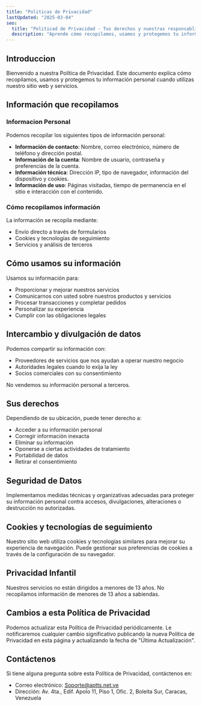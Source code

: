 ```yaml
---
title: "Politicas de Privacidad"
lastUpdated: "2025-03-04"
seo:
  title: "Politicad de Privacidad - Tus derechos y nuestras responsablidades"
  description: "Aprende cómo recopilamos, usamos y protegemos tu información personal en cumplimiento con las regulaciones de protección de datos."
---
```


## Introduccion

Bienvenido a nuestra Política de Privacidad. Este documento explica cómo recopilamos, usamos y protegemos tu información personal cuando utilizas nuestro sitio web y servicios.

## Información que recopilamos

### Informacion Personal

Podemos recopilar los siguientes tipos de información personal:

- **Información de contacto**: Nombre, correo electrónico, número de teléfono y dirección postal.
- **Información de la cuenta**: Nombre de usuario, contraseña y preferencias de la cuenta.
- **Información técnica**: Dirección IP, tipo de navegador, información del dispositivo y cookies.
- **Información de uso**: Páginas visitadas, tiempo de permanencia en el sitio e interacción con el contenido.

### Cómo recopilamos información

La información se recopila mediante:

- Envío directo a través de formularios
- Cookies y tecnologías de seguimiento
- Servicios y análisis de terceros

## Cómo usamos su información

Usamos su información para:

- Proporcionar y mejorar nuestros servicios
- Comunicarnos con usted sobre nuestros productos y servicios
- Procesar transacciones y completar pedidos
- Personalizar su experiencia
- Cumplir con las obligaciones legales

## Intercambio y divulgación de datos

Podemos compartir su información con:

- Proveedores de servicios que nos ayudan a operar nuestro negocio
- Autoridades legales cuando lo exija la ley
- Socios comerciales con su consentimiento

No vendemos su información personal a terceros.

## Sus derechos

Dependiendo de su ubicación, puede tener derecho a:

- Acceder a su información personal
- Corregir información inexacta
- Eliminar su información
- Oponerse a ciertas actividades de tratamiento
- Portabilidad de datos
- Retirar el consentimiento

## Seguridad de Datos

Implementamos medidas técnicas y organizativas adecuadas para proteger su información personal contra accesos, divulgaciones, alteraciones o destrucción no autorizadas.

## Cookies y tecnologías de seguimiento

Nuestro sitio web utiliza cookies y tecnologías similares para mejorar su experiencia de navegación. Puede gestionar sus preferencias de cookies a través de la configuración de su navegador.

## Privacidad Infantil

Nuestros servicios no están dirigidos a menores de 13 años. No recopilamos información de menores de 13 años a sabiendas.

## Cambios a esta Política de Privacidad

Podemos actualizar esta Política de Privacidad periódicamente. Le notificaremos cualquier cambio significativo publicando la nueva Política de Privacidad en esta página y actualizando la fecha de "Última Actualización".

## Contáctenos

Si tiene alguna pregunta sobre esta Política de Privacidad, contáctenos en:

- Correo electrónico: Soporte@aptts.net.ve
- Dirección: Av. 4ta., Edif. Apolo 11, Piso 1, Ofic. 2, Boleita Sur, Caracas, Venezuela